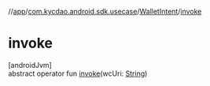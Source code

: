 //[app](../../../index.md)/[com.kycdao.android.sdk.usecase](../index.md)/[WalletIntent](index.md)/[invoke](invoke.md)

# invoke

[androidJvm]\
abstract operator fun [invoke](invoke.md)(wcUri: [String](https://kotlinlang.org/api/latest/jvm/stdlib/kotlin/-string/index.html))
